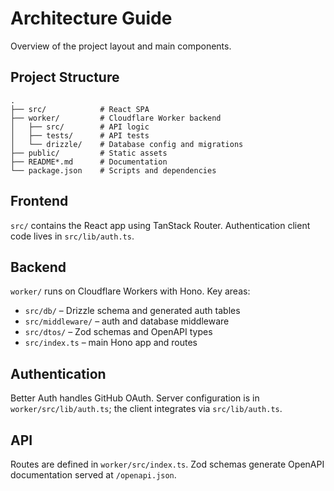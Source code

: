 # Architecture Guide

Overview of the project layout and main components.

## Project Structure

```
.
├── src/            # React SPA
├── worker/         # Cloudflare Worker backend
│   ├── src/        # API logic
│   ├── tests/      # API tests
│   └── drizzle/    # Database config and migrations
├── public/         # Static assets
├── README*.md      # Documentation
└── package.json    # Scripts and dependencies
```

## Frontend

`src/` contains the React app using TanStack Router. Authentication client code lives in `src/lib/auth.ts`.

## Backend

`worker/` runs on Cloudflare Workers with Hono. Key areas:

- `src/db/` – Drizzle schema and generated auth tables
- `src/middleware/` – auth and database middleware
- `src/dtos/` – Zod schemas and OpenAPI types
- `src/index.ts` – main Hono app and routes

## Authentication

Better Auth handles GitHub OAuth. Server configuration is in `worker/src/lib/auth.ts`; the client integrates via `src/lib/auth.ts`.

## API

Routes are defined in `worker/src/index.ts`. Zod schemas generate OpenAPI documentation served at `/openapi.json`.


